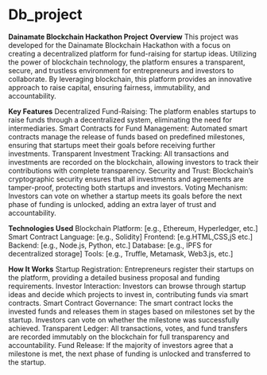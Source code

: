 # Db_project

**Dainamate Blockchain Hackathon Project**
**Overview**
This project was developed for the Dainamate Blockchain Hackathon with a focus on creating a decentralized platform for fund-raising for startup ideas. Utilizing the power of blockchain technology, the platform ensures a transparent, secure, and trustless environment for entrepreneurs and investors to collaborate. By leveraging blockchain, this platform provides an innovative approach to raise capital, ensuring fairness, immutability, and accountability.

**Key Features**
Decentralized Fund-Raising: The platform enables startups to raise funds through a decentralized system, eliminating the need for intermediaries.
Smart Contracts for Fund Management: Automated smart contracts manage the release of funds based on predefined milestones, ensuring that startups meet their goals before receiving further investments.
Transparent Investment Tracking: All transactions and investments are recorded on the blockchain, allowing investors to track their contributions with complete transparency.
Security and Trust: Blockchain’s cryptographic security ensures that all investments and agreements are tamper-proof, protecting both startups and investors.
Voting Mechanism: Investors can vote on whether a startup meets its goals before the next phase of funding is unlocked, adding an extra layer of trust and accountability.

**Technologies Used**
Blockchain Platform: [e.g., Ethereum, Hyperledger, etc.]
Smart Contract Language: [e.g., Solidity]
Frontend: [e.g.HTML,CSS,jS etc.]
Backend: [e.g., Node.js, Python, etc.]
Database: [e.g., IPFS for decentralized storage]
Tools: [e.g., Truffle, Metamask, Web3.js, etc.]

**How It Works**
Startup Registration: Entrepreneurs register their startups on the platform, providing a detailed business proposal and funding requirements.
Investor Interaction: Investors can browse through startup ideas and decide which projects to invest in, contributing funds via smart contracts.
Smart Contract Governance: The smart contract locks the invested funds and releases them in stages based on milestones set by the startup. Investors can vote on whether the milestone was successfully achieved.
Transparent Ledger: All transactions, votes, and fund transfers are recorded immutably on the blockchain for full transparency and accountability.
Fund Release: If the majority of investors agree that a milestone is met, the next phase of funding is unlocked and transferred to the startup.
